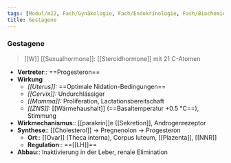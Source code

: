 ```yaml
---
tags: [Modul/m22, Fach/Gynäkologie, Fach/Endokrinologie, Fach/Biochemie/Molekül]
title: Gestagene
---
```

### Gestagene
> [[W]] [[Sexualhormone]]: [[Steroidhormone]] mit 21 C-Atomen
- **Vertreter**:: ==Progesteron==
- **Wirkung**
	- *[[Uterus]]:* ==Optimale Nidation-Bedingungen==
	- *[[Cervix]]:* Undurchlässiger
	- *[[Mamma]]:* Proliferation, Lactationsbereitschaft
	- *[[ZNS]]:* [[Wärmehaushalt]] (==Basaltemperatur +0.5 °C==), Stimmung
- **Wirkmechanismus**:: [[parakrin]]e [[Sekretion]], Androgenrezeptor
- **Synthese**:: [[Cholesterol]] → Pregnenolon → Progesteron
	- **Ort**:: [[Ovar]] (Theca interna), Corpus luteum, [[Plazenta]], [[NNR]]
	- **Regulation**:: ==[[LH]]==
- **Abbau**:: Inaktivierung in der Leber, renale Elimination
